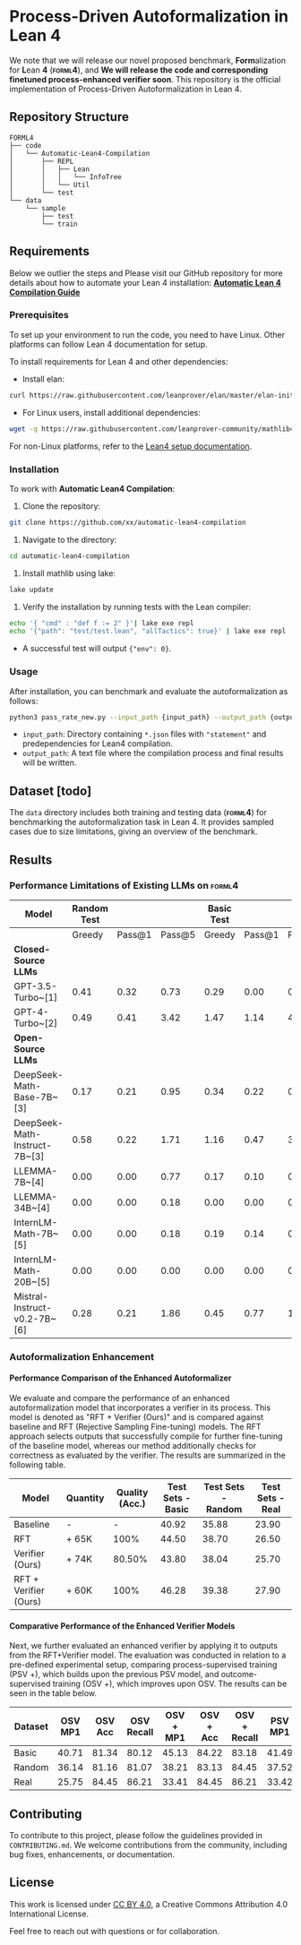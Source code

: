 # Process-Driven Autoformalization in Lean 4

We note that we will release our novel proposed benchmark, **Form**alization for **L**ean **4** (**<span style="font-variant: small-caps;">forml4</span>**), and **We will release the code and corresponding finetuned process-enhanced verifier soon**. This repository is the official implementation of Process-Driven Autoformalization in Lean 4.



## Repository Structure

```
FORML4
├── code
│   └── Automatic-Lean4-Compilation
│       ├── REPL
│       │   ├── Lean
│       │   │   └── InfoTree
│       │   └── Util
│       └── test
└── data
    └── sample
        ├── test
        └── train
```



## Requirements



Below we outlier the steps and Please visit our GitHub repository for more details about  how to automate your Lean 4 installation: [**Automatic Lean 4 Compilation Guide**](https://github.com/rookie-joe/automatic-lean4-compilation)



### Prerequisites

To set up your environment to run the code, you need to have Linux. Other platforms can follow Lean 4 documentation for setup.

To install requirements for Lean 4 and other dependencies:

- Install elan:



```bash
curl https://raw.githubusercontent.com/leanprover/elan/master/elan-init.sh -sSf | sh
```

- For Linux users, install additional dependencies:



```bash
wget -q https://raw.githubusercontent.com/leanprover-community/mathlib4/master/scripts/install_debian.sh && bash install_debian.sh ; rm -f install_debian.sh && source ~/.profile
```

For non-Linux platforms, refer to the [Lean4 setup documentation](https://lean-lang.org/lean4/doc/setup.html).



### Installation

To work with **Automatic Lean4 Compilation**:

1. Clone the repository:



```bash
git clone https://github.com/xx/automatic-lean4-compilation
```

1. Navigate to the directory:



```bash
cd automatic-lean4-compilation
```

1. Install mathlib using lake:



```bash
lake update
```

1. Verify the installation by running tests with the Lean compiler:



```bash
echo '{ "cmd" : "def f := 2" }'| lake exe repl
echo '{"path": "test/test.lean", "allTactics": true}' | lake exe repl
```

- A successful test will output `{"env": 0}`.



### Usage

After installation, you can benchmark and evaluate the autoformalization as follows:

```bash
python3 pass_rate_new.py --input_path {input_path} --output_path {output_path}
```

- `input_path`: Directory containing `*.json` files with `"statement"` and predependencies for Lean4 compilation.
- `output_path`: A text file where the compilation process and final results will be written.



## Dataset [todo]

The `data` directory includes both training and testing data (**<span style="font-variant: small-caps;">forml4</span>**) for benchmarking the autoformalization task in Lean 4. It provides sampled cases due to size limitations, giving an overview of the benchmark.



## Results

### Performance Limitations of Existing LLMs on **<span style="font-variant: small-caps;">forml4</span>**

| **Model**                     | **Random Test** |        |        | **Basic Test** |        |        | **Real Test** |        |        |
| ----------------------------- | --------------- | ------ | ------ | -------------- | ------ | ------ | ------------- | ------ | ------ |
|                               | Greedy          | Pass@1 | Pass@5 | Greedy         | Pass@1 | Pass@5 | Greedy        | Pass@1 | Pass@5 |
| **Closed-Source LLMs**        |                 |        |        |                |        |        |               |        |        |
| GPT-3.5-Turbo~[1]             | 0.41            | 0.32   | 0.73   | 0.29           | 0.00   | 0.66   | 5.10          | 3.80   | 17.00  |
| GPT-4-Turbo~[2]               | 0.49            | 0.41   | 3.42   | 1.47           | 1.14   | 4.38   | 10.20         | 8.70   | 25.10  |
| **Open-Source LLMs**          |                 |        |        |                |        |        |               |        |        |
| DeepSeek-Math-Base-7B~[3]     | 0.17            | 0.21   | 0.95   | 0.34           | 0.22   | 0.81   | 0.00          | 0.00   | 0.00   |
| DeepSeek-Math-Instruct-7B~[3] | 0.58            | 0.22   | 1.71   | 1.16           | 0.47   | 3.04   | 0.30          | 1.60   | 5.30   |
| LLEMMA-7B~[4]                 | 0.00            | 0.00   | 0.77   | 0.17           | 0.10   | 0.45   | 0.00          | 0.00   | 0.00   |
| LLEMMA-34B~[4]                | 0.00            | 0.00   | 0.18   | 0.00           | 0.00   | 0.00   | 0.00          | 0.00   | 0.00   |
| InternLM-Math-7B~[5]          | 0.00            | 0.00   | 0.18   | 0.19           | 0.14   | 0.26   | 1.10          | 1.00   | 3.70   |
| InternLM-Math-20B~[5]         | 0.00            | 0.00   | 0.00   | 0.00           | 0.00   | 0.00   | 0.20          | 0.70   | 2.30   |
| Mistral-Instruct-v0.2-7B~[6]  | 0.28            | 0.21   | 1.86   | 0.45           | 0.77   | 1.82   | 0.30          | 0.50   | 1.90   |



### Autoformalization Enhancement

#### Performance Comparison of the Enhanced Autoformalizer

We evaluate and compare the performance of an enhanced autoformalization model that incorporates a verifier in its process. This model is denoted as "RFT + Verifier (Ours)" and is compared against baseline and RFT (Rejective Sampling Fine-tuning) models. The RFT approach selects outputs that successfully compile for further fine-tuning of the baseline model, whereas our method additionally checks for correctness as evaluated by the verifier. The results are summarized in the following table.

| Model                 | Quantity | Quality (Acc.) | Test Sets - Basic | Test Sets - Random | Test Sets - Real |
| --------------------- | -------- | -------------- | ----------------- | ------------------ | ---------------- |
| Baseline              | -        | -              | 40.92             | 35.88              | 23.90            |
| RFT                   | + 65K    | 100%           | 44.50             | 38.70              | 26.50            |
| Verifier (Ours)       | + 74K    | 80.50%         | 43.80             | 38.04              | 25.70            |
| RFT + Verifier (Ours) | + 60K    | 100%           | 46.28             | 39.38              | 27.90            |





#### Comparative Performance of the Enhanced Verifier Models

Next, we further evaluated an enhanced verifier by applying it to outputs from the RFT+Verifier model. The evaluation was conducted in relation to a pre-defined experimental setup, comparing process-supervised training (PSV +), which builds upon the previous PSV model, and outcome-supervised training (OSV +), which improves upon OSV. The results can be seen in the table below.

| Dataset | OSV<br />MP1 | OSV <br />Acc | OSV <br />Recall | OSV + <br />MP1 | OSV + <br />Acc | OSV + <br /> Recall | PSV <br /> MP1 | PSV <br /> Acc | PSV <br />Recall | PSV + <br /> MP1 | PSV +<br />Acc | PSV + <br />Recall |
| ------- | ------------ | ------------- | ---------------- | --------------- | --------------- | ------------------- | -------------- | -------------- | ---------------- | ---------------- | -------------- | ------------------ |
| Basic   | 40.71        | 81.34         | 80.12            | 45.13           | 84.22           | 83.18               | 41.49          | 84.59          | 82.73            | 47.30            | 89.14          | 94.17              |
| Random  | 36.14        | 81.16         | 81.07            | 38.21           | 83.13           | 84.45               | 37.52          | 84.68          | 83.47            | 44.32            | 84.20          | 93.70              |
| Real    | 25.75        | 84.45         | 86.21            | 33.41           | 84.45           | 86.21               | 33.42          | 84.34          | 81.08            | 45.10            | 94.18          | 89.31              |



## Contributing

To contribute to this project, please follow the guidelines provided in `CONTRIBUTING.md`. We welcome contributions from the community, including bug fixes, enhancements, or documentation.



## License

This work is licensed under [CC BY 4.0](https://creativecommons.org/licenses/by/4.0/), a Creative Commons Attribution 4.0 International License.

Feel free to reach out with questions or for collaboration.
